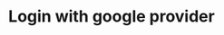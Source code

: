 ---
title: Login with google provider
category: Application
paid: true
isActive: true
ltr: {"react":{"jsxTail":[{"code":"export default () => {\n    return (\n        <main className=\"w-full h-screen flex flex-col items-center justify-center px-4\">\n            <div className=\"max-w-sm w-full text-gray-600 space-y-5\">\n                <div className=\"text-center pb-8\">\n                    <img src=\"https://floatui.com/logo.svg\" width={150} className=\"mx-auto\" />\n                    <div className=\"mt-5\">\n                        <h3 className=\"text-gray-800 text-2xl font-bold sm:text-3xl\">Log in to your account</h3>\n                    </div>\n                </div>\n                <form\n                    onSubmit={(e) => e.preventDefault()}\n                    className=\"space-y-5\"\n                >\n                    <div>\n                        <label className=\"font-medium\">\n                            Email\n                        </label>\n                        <input\n                            type=\"email\"\n                            required\n                            className=\"w-full mt-2 px-3 py-2 text-gray-500 bg-transparent outline-none border focus:border-indigo-600 shadow-sm rounded-lg\"\n                        />\n                    </div>\n                    <div>\n                        <label className=\"font-medium\">\n                            Password\n                        </label>\n                        <input\n                            type=\"password\"\n                            required\n                            className=\"w-full mt-2 px-3 py-2 text-gray-500 bg-transparent outline-none border focus:border-indigo-600 shadow-sm rounded-lg\"\n                        />\n                    </div>\n                    <div className=\"flex items-center justify-between text-sm\">\n                        <div className=\"flex items-center gap-x-3\">\n                            <input type=\"checkbox\" id=\"remember-me-checkbox\" className=\"checkbox-item peer hidden\" />\n                            <label\n                                htmlFor=\"remember-me-checkbox\"\n                                className=\"relative flex w-5 h-5 bg-white peer-checked:bg-indigo-600 rounded-md border ring-offset-2 ring-indigo-600 duration-150 peer-active:ring cursor-pointer after:absolute after:inset-x-0 after:top-[3px] after:m-auto after:w-1.5 after:h-2.5 after:border-r-2 after:border-b-2 after:border-white after:rotate-45\"\n                            >\n                            </label>\n                            <span>Remember me</span>\n                        </div>\n                        <a href=\"javascript:void(0)\" className=\"text-center text-indigo-600 hover:text-indigo-500\">Forgot password?</a>\n                    </div>\n                    <button\n                        className=\"w-full px-4 py-2 text-white font-medium bg-indigo-600 hover:bg-indigo-500 active:bg-indigo-600 rounded-lg duration-150\"\n                    >\n                        Sign in\n                    </button>\n                </form>\n                <button className=\"w-full flex items-center justify-center gap-x-3 py-2.5 border rounded-lg text-sm font-medium hover:bg-gray-50 duration-150 active:bg-gray-100\">\n                    <svg className=\"w-5 h-5\" viewBox=\"0 0 48 48\" fill=\"none\" xmlns=\"http://www.w3.org/2000/svg\">\n                        <g clipPath=\"url(#clip0_17_40)\">\n                            <path d=\"M47.532 24.5528C47.532 22.9214 47.3997 21.2811 47.1175 19.6761H24.48V28.9181H37.4434C36.9055 31.8988 35.177 34.5356 32.6461 36.2111V42.2078H40.3801C44.9217 38.0278 47.532 31.8547 47.532 24.5528Z\" fill=\"#4285F4\" />\n                            <path d=\"M24.48 48.0016C30.9529 48.0016 36.4116 45.8764 40.3888 42.2078L32.6549 36.2111C30.5031 37.675 27.7252 38.5039 24.4888 38.5039C18.2275 38.5039 12.9187 34.2798 11.0139 28.6006H3.03296V34.7825C7.10718 42.8868 15.4056 48.0016 24.48 48.0016Z\" fill=\"#34A853\" />\n                            <path d=\"M11.0051 28.6006C9.99973 25.6199 9.99973 22.3922 11.0051 19.4115V13.2296H3.03298C-0.371021 20.0112 -0.371021 28.0009 3.03298 34.7825L11.0051 28.6006Z\" fill=\"#FBBC04\" />\n                            <path d=\"M24.48 9.49932C27.9016 9.44641 31.2086 10.7339 33.6866 13.0973L40.5387 6.24523C36.2 2.17101 30.4414 -0.068932 24.48 0.00161733C15.4055 0.00161733 7.10718 5.11644 3.03296 13.2296L11.005 19.4115C12.901 13.7235 18.2187 9.49932 24.48 9.49932Z\" fill=\"#EA4335\" />\n                        </g>\n                        <defs>\n                            <clipPath id=\"clip0_17_40\">\n                                <rect width=\"48\" height=\"48\" fill=\"white\" />\n                            </clipPath>\n                        </defs>\n                    </svg>\n                    Continue with Google\n                </button>\n                <p className=\"text-center\">Don't have an account? <a href=\"javascript:void(0)\" className=\"font-medium text-indigo-600 hover:text-indigo-500\">Sign up</a></p>\n            </div>\n        </main>\n    )\n}","label":"App.jsx"}],"jsxCss":[]},"vue":{"vueCss":[],"vueTail":[]},"preview":"function App() {\n    return (\n        <main className=\"w-full h-[750px] flex flex-col items-center justify-center px-4\">\n            <div className=\"max-w-sm w-full text-gray-600 space-y-5\">\n                <div className=\"text-center pb-8\">\n                    <img src=\"https://floatui.com/logo.svg\" width={150} className=\"mx-auto\" />\n                    <div className=\"mt-5\">\n                        <h3 className=\"text-gray-800 text-2xl font-bold sm:text-3xl\">Log in to your account</h3>\n                    </div>\n                </div>\n                <form\n                    onSubmit={(e) => e.preventDefault()}\n                    className=\"space-y-5\"\n                >\n                    <div>\n                        <label className=\"font-medium\">\n                            Email\n                        </label>\n                        <input\n                            type=\"email\"\n                            required\n                            className=\"w-full mt-2 px-3 py-2 text-gray-500 bg-transparent outline-none border focus:border-indigo-600 shadow-sm rounded-lg\"\n                        />\n                    </div>\n                    <div>\n                        <label className=\"font-medium\">\n                            Password\n                        </label>\n                        <input\n                            type=\"password\"\n                            required\n                            className=\"w-full mt-2 px-3 py-2 text-gray-500 bg-transparent outline-none border focus:border-indigo-600 shadow-sm rounded-lg\"\n                        />\n                    </div>\n                    <div className=\"flex items-center justify-between text-sm\">\n                        <div className=\"flex items-center gap-x-3\">\n                            <input type=\"checkbox\" id=\"remember-me-checkbox\" className=\"checkbox-item peer hidden\" />\n                            <label\n                                htmlFor=\"remember-me-checkbox\"\n                                className=\"relative flex w-5 h-5 bg-white peer-checked:bg-indigo-600 rounded-md border ring-offset-2 ring-indigo-600 duration-150 peer-active:ring cursor-pointer after:absolute after:inset-x-0 after:top-[3px] after:m-auto after:w-1.5 after:h-2.5 after:border-r-2 after:border-b-2 after:border-white after:rotate-45\"\n                            >\n                            </label>\n                            <span>Remember me</span>\n                        </div>\n                        <a href=\"javascript:void(0)\" className=\"text-center text-indigo-600 hover:text-indigo-500\">Forgot password?</a>\n                    </div>\n                    <button\n                        className=\"w-full px-4 py-2 text-white font-medium bg-indigo-600 hover:bg-indigo-500 active:bg-indigo-600 rounded-lg duration-150\"\n                    >\n                        Sign in\n                    </button>\n                </form>\n                <button className=\"w-full flex items-center justify-center gap-x-3 py-2.5 border rounded-lg text-sm font-medium hover:bg-gray-50 duration-150 active:bg-gray-100\">\n                    <svg className=\"w-5 h-5\" viewBox=\"0 0 48 48\" fill=\"none\" xmlns=\"http://www.w3.org/2000/svg\">\n                        <g clipPath=\"url(#clip0_17_40)\">\n                            <path d=\"M47.532 24.5528C47.532 22.9214 47.3997 21.2811 47.1175 19.6761H24.48V28.9181H37.4434C36.9055 31.8988 35.177 34.5356 32.6461 36.2111V42.2078H40.3801C44.9217 38.0278 47.532 31.8547 47.532 24.5528Z\" fill=\"#4285F4\" />\n                            <path d=\"M24.48 48.0016C30.9529 48.0016 36.4116 45.8764 40.3888 42.2078L32.6549 36.2111C30.5031 37.675 27.7252 38.5039 24.4888 38.5039C18.2275 38.5039 12.9187 34.2798 11.0139 28.6006H3.03296V34.7825C7.10718 42.8868 15.4056 48.0016 24.48 48.0016Z\" fill=\"#34A853\" />\n                            <path d=\"M11.0051 28.6006C9.99973 25.6199 9.99973 22.3922 11.0051 19.4115V13.2296H3.03298C-0.371021 20.0112 -0.371021 28.0009 3.03298 34.7825L11.0051 28.6006Z\" fill=\"#FBBC04\" />\n                            <path d=\"M24.48 9.49932C27.9016 9.44641 31.2086 10.7339 33.6866 13.0973L40.5387 6.24523C36.2 2.17101 30.4414 -0.068932 24.48 0.00161733C15.4055 0.00161733 7.10718 5.11644 3.03296 13.2296L11.005 19.4115C12.901 13.7235 18.2187 9.49932 24.48 9.49932Z\" fill=\"#EA4335\" />\n                        </g>\n                        <defs>\n                            <clipPath id=\"clip0_17_40\">\n                                <rect width=\"48\" height=\"48\" fill=\"white\" />\n                            </clipPath>\n                        </defs>\n                    </svg>\n                    Continue with Google\n                </button>\n                <p className=\"text-center\">Don't have an account? <a href=\"javascript:void(0)\" className=\"font-medium text-indigo-600 hover:text-indigo-500\">Sign up</a></p>\n            </div>\n        </main>\n    )\n}"}
rtl: {"react":{"jsxCss":[],"jsxTail":[{"label":"App.jsx","code":"export default () => {\n    return (\n        <main className=\"w-full h-screen flex flex-col items-center justify-center px-4\">\n            <div className=\"max-w-sm w-full text-gray-600 space-y-5\">\n                <div className=\"text-center pb-8\">\n                    <img src=\"https://floatui.com/logo.svg\" width={150} className=\"mx-auto\" />\n                    <div className=\"mt-5\">\n                        <h3 className=\"text-gray-800 text-2xl font-bold sm:text-3xl\">تسجيل الدخول إلى حسابك</h3>\n                    </div>\n                </div>\n                <form\n                    onSubmit={(e) => e.preventDefault()}\n                    className=\"space-y-5\"\n                >\n                    <div>\n                        <label className=\"font-medium\">\n                            البريد الإلكتروني\n                        </label>\n                        <input\n                            type=\"email\"\n                            required\n                            className=\"w-full mt-2 px-3 py-2 text-gray-500 bg-transparent outline-none border focus:border-indigo-600 shadow-sm rounded-lg\"\n                        />\n                    </div>\n                    <div>\n                        <label className=\"font-medium\">\n                            كلمة السر\n                        </label>\n                        <input\n                            type=\"password\"\n                            required\n                            className=\"w-full mt-2 px-3 py-2 text-gray-500 bg-transparent outline-none border focus:border-indigo-600 shadow-sm rounded-lg\"\n                        />\n                    </div>\n                    <div className=\"flex items-center justify-between text-sm\">\n                        <div className=\"flex items-center gap-x-3\">\n                            <input type=\"checkbox\" id=\"remember-me-checkbox\" className=\"checkbox-item peer hidden\" />\n                            <label\n                                htmlFor=\"remember-me-checkbox\"\n                                className=\"relative flex w-5 h-5 bg-white peer-checked:bg-indigo-600 rounded-md border ring-offset-2 ring-indigo-600 duration-150 peer-active:ring cursor-pointer after:absolute after:inset-x-0 after:top-[3px] after:m-auto after:w-1.5 after:h-2.5 after:border-r-2 after:border-b-2 after:border-white after:rotate-45\"\n                            >\n                            </label>\n                            <span>تذكرني</span>\n                        </div>\n                        <a href=\"javascript:void(0)\" className=\"text-center text-indigo-600 hover:text-indigo-500\">نسيت كلمة السر؟</a>\n                    </div>\n                    <button\n                        className=\"w-full px-4 py-2 text-white font-medium bg-indigo-600 hover:bg-indigo-500 active:bg-indigo-600 rounded-lg duration-150\"\n                    >\n                        تسجيل الدخول\n                    </button>\n                </form>\n                <button className=\"w-full flex items-center justify-center gap-x-3 py-2.5 border rounded-lg text-sm font-medium hover:bg-gray-50 duration-150 active:bg-gray-100\">\n                    <svg className=\"w-5 h-5\" viewBox=\"0 0 48 48\" fill=\"none\" xmlns=\"http://www.w3.org/2000/svg\">\n                        <g clipPath=\"url(#clip0_17_40)\">\n                            <path d=\"M47.532 24.5528C47.532 22.9214 47.3997 21.2811 47.1175 19.6761H24.48V28.9181H37.4434C36.9055 31.8988 35.177 34.5356 32.6461 36.2111V42.2078H40.3801C44.9217 38.0278 47.532 31.8547 47.532 24.5528Z\" fill=\"#4285F4\" />\n                            <path d=\"M24.48 48.0016C30.9529 48.0016 36.4116 45.8764 40.3888 42.2078L32.6549 36.2111C30.5031 37.675 27.7252 38.5039 24.4888 38.5039C18.2275 38.5039 12.9187 34.2798 11.0139 28.6006H3.03296V34.7825C7.10718 42.8868 15.4056 48.0016 24.48 48.0016Z\" fill=\"#34A853\" />\n                            <path d=\"M11.0051 28.6006C9.99973 25.6199 9.99973 22.3922 11.0051 19.4115V13.2296H3.03298C-0.371021 20.0112 -0.371021 28.0009 3.03298 34.7825L11.0051 28.6006Z\" fill=\"#FBBC04\" />\n                            <path d=\"M24.48 9.49932C27.9016 9.44641 31.2086 10.7339 33.6866 13.0973L40.5387 6.24523C36.2 2.17101 30.4414 -0.068932 24.48 0.00161733C15.4055 0.00161733 7.10718 5.11644 3.03296 13.2296L11.005 19.4115C12.901 13.7235 18.2187 9.49932 24.48 9.49932Z\" fill=\"#EA4335\" />\n                        </g>\n                        <defs>\n                            <clipPath id=\"clip0_17_40\">\n                                <rect width=\"48\" height=\"48\" fill=\"white\" />\n                            </clipPath>\n                        </defs>\n                    </svg>\n                     المتابعة باستخدام Google\n                </button>\n                <p className=\"text-center\">ليس لديك حساب؟ <a href=\"javascript:void(0)\" className=\"font-medium text-indigo-600 hover:text-indigo-500\">تسجيل</a></p>\n            </div>\n        </main>\n    )\n}"}]},"preview":"function App() {\n    return (\n        <main className=\"w-full h-[750px] flex flex-col items-center justify-center px-4\">\n            <div className=\"max-w-sm w-full text-gray-600 space-y-5\">\n                <div className=\"text-center pb-8\">\n                    <img src=\"https://floatui.com/logo.svg\" width={150} className=\"mx-auto\" />\n                    <div className=\"mt-5\">\n                        <h3 className=\"text-gray-800 text-2xl font-bold sm:text-3xl\">تسجيل الدخول إلى حسابك</h3>\n                    </div>\n                </div>\n                <form\n                    onSubmit={(e) => e.preventDefault()}\n                    className=\"space-y-5\"\n                >\n                    <div>\n                        <label className=\"font-medium\">\n                            البريد الإلكتروني\n                        </label>\n                        <input\n                            type=\"email\"\n                            required\n                            className=\"w-full mt-2 px-3 py-2 text-gray-500 bg-transparent outline-none border focus:border-indigo-600 shadow-sm rounded-lg\"\n                        />\n                    </div>\n                    <div>\n                        <label className=\"font-medium\">\n                            كلمة السر\n                        </label>\n                        <input\n                            type=\"password\"\n                            required\n                            className=\"w-full mt-2 px-3 py-2 text-gray-500 bg-transparent outline-none border focus:border-indigo-600 shadow-sm rounded-lg\"\n                        />\n                    </div>\n                    <div className=\"flex items-center justify-between text-sm\">\n                        <div className=\"flex items-center gap-x-3\">\n                            <input type=\"checkbox\" id=\"remember-me-checkbox\" className=\"checkbox-item peer hidden\" />\n                            <label\n                                htmlFor=\"remember-me-checkbox\"\n                                className=\"relative flex w-5 h-5 bg-white peer-checked:bg-indigo-600 rounded-md border ring-offset-2 ring-indigo-600 duration-150 peer-active:ring cursor-pointer after:absolute after:inset-x-0 after:top-[3px] after:m-auto after:w-1.5 after:h-2.5 after:border-r-2 after:border-b-2 after:border-white after:rotate-45\"\n                            >\n                            </label>\n                            <span>تذكرني</span>\n                        </div>\n                        <a href=\"javascript:void(0)\" className=\"text-center text-indigo-600 hover:text-indigo-500\">نسيت كلمة السر؟</a>\n                    </div>\n                    <button\n                        className=\"w-full px-4 py-2 text-white font-medium bg-indigo-600 hover:bg-indigo-500 active:bg-indigo-600 rounded-lg duration-150\"\n                    >\n                        تسجيل الدخول\n                    </button>\n                </form>\n                <button className=\"w-full flex items-center justify-center gap-x-3 py-2.5 border rounded-lg text-sm font-medium hover:bg-gray-50 duration-150 active:bg-gray-100\">\n                    <svg className=\"w-5 h-5\" viewBox=\"0 0 48 48\" fill=\"none\" xmlns=\"http://www.w3.org/2000/svg\">\n                        <g clipPath=\"url(#clip0_17_40)\">\n                            <path d=\"M47.532 24.5528C47.532 22.9214 47.3997 21.2811 47.1175 19.6761H24.48V28.9181H37.4434C36.9055 31.8988 35.177 34.5356 32.6461 36.2111V42.2078H40.3801C44.9217 38.0278 47.532 31.8547 47.532 24.5528Z\" fill=\"#4285F4\" />\n                            <path d=\"M24.48 48.0016C30.9529 48.0016 36.4116 45.8764 40.3888 42.2078L32.6549 36.2111C30.5031 37.675 27.7252 38.5039 24.4888 38.5039C18.2275 38.5039 12.9187 34.2798 11.0139 28.6006H3.03296V34.7825C7.10718 42.8868 15.4056 48.0016 24.48 48.0016Z\" fill=\"#34A853\" />\n                            <path d=\"M11.0051 28.6006C9.99973 25.6199 9.99973 22.3922 11.0051 19.4115V13.2296H3.03298C-0.371021 20.0112 -0.371021 28.0009 3.03298 34.7825L11.0051 28.6006Z\" fill=\"#FBBC04\" />\n                            <path d=\"M24.48 9.49932C27.9016 9.44641 31.2086 10.7339 33.6866 13.0973L40.5387 6.24523C36.2 2.17101 30.4414 -0.068932 24.48 0.00161733C15.4055 0.00161733 7.10718 5.11644 3.03296 13.2296L11.005 19.4115C12.901 13.7235 18.2187 9.49932 24.48 9.49932Z\" fill=\"#EA4335\" />\n                        </g>\n                        <defs>\n                            <clipPath id=\"clip0_17_40\">\n                                <rect width=\"48\" height=\"48\" fill=\"white\" />\n                            </clipPath>\n                        </defs>\n                    </svg>\n                     المتابعة باستخدام Google\n                </button>\n                <p className=\"text-center\">ليس لديك حساب؟ <a href=\"javascript:void(0)\" className=\"font-medium text-indigo-600 hover:text-indigo-500\">تسجيل</a></p>\n            </div>\n        </main>\n    )\n}","vue":{"vueCss":[],"vueTail":[]}}
slug: /authentication
id: fb5089b6-7b50-4034-8043-2bb4e0e2d823
created_at: 1668941179795
---
